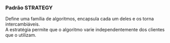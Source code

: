### Padrão STRATEGY

Define uma família de algoritmos, encapsula cada um deles e os torna intercambiáveis.<br/>
A estratégia permite que o algoritmo varie independentemente dos clientes que o utilizam.